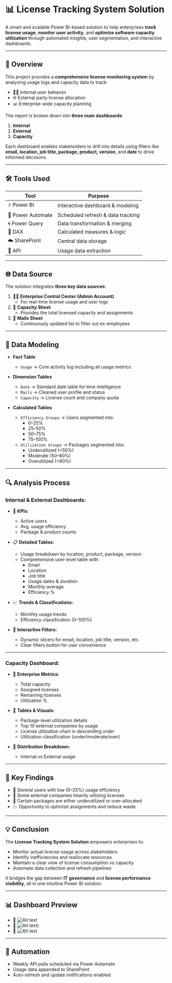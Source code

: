 # 📊 License Tracking System Solution

A smart and scalable Power BI-based solution to help enterprises **track license usage**, **monitor user activity**, and **optimize software capacity utilization** through automated insights, user segmentation, and interactive dashboards.

---

## 🧠 Overview

This project provides a **comprehensive license monitoring system** by analyzing usage logs and capacity data to track:

- 🧍‍♂️ Internal user behavior  
- 🌐 External party license allocation  
- 📊 Enterprise-wide capacity planning

The report is broken down into **three main dashboards**:
1. **Internal**  
2. **External**  
3. **Capacity**

Each dashboard enables stakeholders to drill into details using filters like **email, location, job title, package, product, version**, and **date** to drive informed decisions.

---

## 🛠 Tools Used

| Tool               | Purpose                         |
|--------------------|----------------------------------|
| ⚡ Power BI         | Interactive dashboard & modeling |
| 🔗 Power Automate   | Scheduled refresh & data tracking |
| 🌀 Power Query      | Data transformation & merging     |
| 🧮 DAX              | Calculated measures & logic       |
| ☁️ SharePoint       | Central data storage              |
| 🔌 API              | Usage data extraction             |

---

## 🌐 Data Source

The solution integrates **three key data sources**:

1. 🧑‍💼 **Enterprise Control Center (Admin Account)**  
   - For real-time license usage and user logs  
2. 📄 **Capacity Sheet**  
   - Provides the total licensed capacity and assignments  
3. 📧 **Mails Sheet**  
   - Continuously updated list to filter out ex-employees

---

## 🧱 Data Modeling

- **Fact Table**
  - `Usage` → Core activity log including all usage metrics

- **Dimension Tables**
  - `Date` → Standard date table for time intelligence
  - `Mails` → Cleaned user profile and status
  - `Capacity` → License count and company quota

- **Calculated Tables**
  - `Efficiency Groups` → Users segmented into:
    - 0–25%  
    - 25–50%  
    - 50–75%  
    - 75–100%
  - `Utilization Groups` → Packages segmented into:
    - Underutilized (<50%)  
    - Moderate (50–80%)  
    - Overutilized (>80%)

---

## 🔍 Analysis Process

### Internal & External Dashboards:
- 📌 **KPIs:**  
  - Active users  
  - Avg. usage efficiency  
  - Package & product counts

- 📋 **Detailed Tables:**  
  - Usage breakdown by location, product, package, version  
  - Comprehensive user-level table with:
    - Email  
    - Location  
    - Job title  
    - Usage dates & duration  
    - Monthly average  
    - Efficiency %

- 📈 **Trends & Classifications:**  
  - Monthly usage trends  
  - Efficiency classification (0–100%)

- 🧰 **Interactive Filters:**  
  - Dynamic slicers for email, location, job title, version, etc.  
  - Clear filters button for user convenience

---

### Capacity Dashboard:
- 🏢 **Enterprise Metrics:**
  - Total capacity  
  - Assigned licenses  
  - Remaining licenses  
  - Utilization %

- 🧾 **Tables & Visuals:**
  - Package-level utilization details  
  - Top 10 external companies by usage  
  - License utilization chart in descending order  
  - Utilization classification (under/moderate/over)

- 🔀 **Distribution Breakdown:**  
  - Internal vs External usage

---

## 📌 Key Findings

- 🚫 Several users with low (0–25%) usage efficiency  
- 🔄 Some external companies heavily utilizing licenses  
- 💼 Certain packages are either underutilized or over-allocated  
- 📉 Opportunity to optimize assignments and reduce waste

---

## 💡 Conclusion

The **License Tracking System Solution** empowers enterprises to:
- Monitor actual license usage across stakeholders  
- Identify inefficiencies and reallocate resources  
- Maintain a clear view of license consumption vs capacity  
- Automate data collection and refresh pipelines

It bridges the gap between **IT governance** and **license performance visibility**, all in one intuitive Power BI solution.

---

## 📊 Dashboard Preview

- 📌 ![Alt text](https://github.com/Ahmed-Kazlak/License-Tracking-System-Solution/blob/main/Internal.png)
- 📌 ![Alt text](https://github.com/Ahmed-Kazlak/License-Tracking-System-Solution/blob/main/Extternal.png))
- 📌 ![Alt text](https://github.com/Ahmed-Kazlak/License-Tracking-System-Solution/blob/main/Capacity.png)


---

## 🔄 Automation

- Weekly API pulls scheduled via Power Automate  
- Usage data appended to SharePoint  
- Auto-refresh and update notifications enabled  
